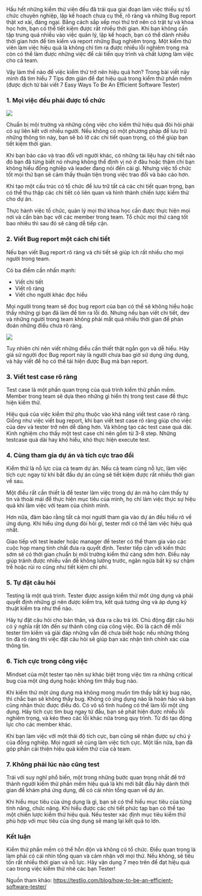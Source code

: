 Hầu hết những kiểm thử viên đều đã trải qua giai đoạn làm việc thiếu sự tổ chức chuyên nghiệp, lập kế hoạch chưa cụ thể, rõ ràng và những Bug report thật xơ xài, đáng ngại. Bằng cách sắp xếp mọi thứ trở nên có trật tự và khoa học hơn, bạn có thể tiết kiệm được rất nhiều thời gian. Khi bạn không cần tập trung quá nhiều vào việc quản lý, lập kế hoạch, bạn có thể dành nhiều thời gian hơn để tìm kiếm và report những Bug nghiêm trọng. Một kiểm thử viên làm việc hiệu quả là không chỉ tìm ra được nhiều lỗi nghiêm trọng mà còn có thể làm được những việc để cải tiến quy trình và chất lượng làm việc cho cả team.

Vậy làm thế nào để việc kiểm thử trở nên hiệu quả hơn? Trong bài viết này mình đã tìm hiểu 7 Tips đơn giản để đạt hiệu quả trong kiểm thử phần mềm (được dịch từ bài viết 7 Easy Ways To Be An Efficient Software Tester)

### 1. Mọi việc đều phải được tổ chức

![](https://images.viblo.asia/40b7208f-2a4f-4af5-873b-ccf070e17f76.png)

Chuẩn bị môi trường và những công việc cho kiểm thử hiệu quả đòi hỏi phải có sự liên kết với nhiều người. Nếu không có một phương pháp để lưu trữ những thông tin này, bạn sẽ bỏ lỡ các chi tiết quan trọng, có thể giúp bạn tiết kiệm thời gian. 

Khi bạn báo cáo và trao đổi với người khác, có những tài liệu hay chi tiết nào đó bạn đã từng biết nó nhưng không thể định vị nó ở đâu hoặc thậm chí bạn không hiểu đồng nghiệp và leader đang nói đến cái gì. Nhưng việc tổ chức tốt mọi thứ bạn sẽ cảm thấy thuận tiện trong việc trao đổi và báo cáo hơn.

Khi tạo một cấu trúc có tổ chức để lưu trữ tất cả các chi tiết quan trọng, bạn có thể thu thập các chi tiết có liên quan và hình thành chiến lược kiểm thử cho dự án.

Thực hành việc tổ chức, quản lý mọi thứ khoa học cần được thực hiện mọi nơi và cần bàn bạc với các member trong team. Tổ chức mọi thứ càng tốt bao nhiêu thì sau đó sẽ càng dễ tiếp cận.

### 2. Viết Bug report một cách chi tiết

Nếu bạn viết Bug report rõ ràng và chi tiết sẽ giúp ích rất nhiều cho mọi người trong team.

Có ba điểm cần nhấn mạnh:

* Viết chi tiết
* Viết rõ ràng
* Viết cho người khác đọc hiểu

Mọi người trong team sẽ đọc bug report của bạn có thể sẽ không hiểu hoặc thấy những gì bạn đã làm để tìm ra lỗi đó. Nhưng nếu bạn viết chi tiết, dev và những người trong team không phải mất quá nhiều thời gian để phán đoán những điều chưa rõ ràng. 

![](https://images.viblo.asia/26e6c656-3fa9-41ba-9d85-9ca646448eac.png)

Tuy nhiên chỉ nên viết những điều cần thiết thật ngắn gọn và dễ hiểu. Hãy giả sử người đọc Bug report này là người chưa bao giờ sử dụng ứng dụng, và hãy viết để họ có thể tái hiện được Bug mà bạn report.

### 3. Viết test case rõ ràng

Test case là một phần quan trọng của quá trình kiểm thử phần mềm. Member trong team sẽ dựa theo những gì hiển thị trong test case để thực hiện kiểm thử. 

Hiệu quả của việc kiểm thử phụ thuộc vào khả năng viết test case rõ ràng. Giống như việc viết bug report, khi bạn viết test case rõ ràng giúp cho việc của dev và tester trở nên dễ dàng hơn. Và không tạo các test case quá dài. Kinh nghiệm cho thấy một test case chỉ nên gồm từ 3-8 step. Những testcase quá dài hay khó hiểu, khó thực hiện execute test.

### 4. Cùng tham gia dự án và tích cực trao đổi

Kiểm thử là nỗ lực của cả team dự án. Nếu cả team cùng nỗ lực, làm việc tích cực ngay từ khi bắt đầu dự án cũng sẽ tiết kiệm được rất nhiều thời gian về sau.

Một điều rất cần thiết là để tester làm việc trong dự án mà họ cảm thấy tự tin và thoải mái để thực hiện mục tiêu của mình, họ chỉ làm việc thực sự hiệu quả khi làm việc với team của chính mình.

Hơn nữa, đảm bảo rằng tất cả mọi người tham gia vào dự án đều hiểu rõ về ứng dụng. Khi hiểu ứng dụng đòi hỏi gì, tester mới có thể làm việc hiệu quả nhất.

Giao tiếp với test leader hoặc manager để tester có thể tham gia vào các cuộc họp mang tính chất đưa ra quyết định. Tester tiếp cận với kiến thức sớm sẽ có thời gian chuẩn bị môi trường kiểm thử càng sớm hơn. Điều này giúp tránh được nhiều vấn đề không lường trước, ngăn ngừa bất kỳ sự chậm trễ hoặc rủi ro cũng như tiết kiệm chi phí.

### 5. Tự đặt câu hỏi

Testing là một quá trình. Tester được assign kiểm thử môt ứng dụng và phải quyết định những gì nên được kiểm tra, kết quả tương ứng và áp dụng kỹ thuật kiểm tra như thế nào.

Hãy tự đặt câu hỏi cho bản thân, và đưa ra câu trả lời. Chủ động đặt câu hỏi có ý nghĩa rất lớn đến sự thành công của công việc. Đó là cách để mỗi tester tìm kiếm và giải đáp những vẫn đề chưa biết hoặc nếu những thông tin đã rõ ràng thì việc đặt câu hỏi sẽ giúp bạn xác nhận tính chính xác của thông tin.

### 6. Tích cực trong công việc

Mindset của một tester tạo nên sự khác biệt trong việc tìm ra những critical bug của một ứng dụng hoặc không tìm thấy bug nào. 

Khi kiểm thử một ứng dụng mà không mong muốn tìm thấy bất kỳ bug nào, thì chắc bạn sẽ không thấy bug. Không có ứng dụng nào là hoàn hảo và bạn cũng nhận thức được điều đó. Có vô số tình huống có thể làm lỗi một ứng dụng. Hãy tích cực tìm bug ngay từ đầu, bạn sẽ phát hiện được nhiều lỗi nghiêm trọng, và kéo theo các lỗi khác nữa trong quy trình. Từ đó tạo động lực cho các member khác. 

Khi bạn làm việc với một thái độ tích cực, bạn cũng sẽ nhận được sự chú ý của đồng nghiệp. Mọi ngươi sẽ cùng làm việc tích cực. Một lần nữa, bạn đã góp phần cải thiện hiệu quả kiểm thử của cả team.

### 7. Không phải lúc nào cũng test

Trái với suy nghĩ phổ biến, một trong những bước quan trọng nhất để trở thành người kiểm thử phần mềm hiệu quả là khi mới bắt đầu hãy dành thời gian để khám phá ứng dụng, để có cái nhìn tổng quan về dự án. 

Khi hiểu mục tiêu của ứng dụng là gì, bạn sẽ có thể hiểu mục tiêu của từng tính năng, chức năng. Khi hiểu được các chi tiết phức tạp bạn có thể tạo một chiến lược kiểm thử hiệu quả. Nếu tester xác định mục tiêu kiểm thử phù hợp với mục tiêu của ứng dụng sẽ mang lại kết quả to lớn.

### Kết luận

Kiểm thử phần mềm có thể hỗn độn và không có tổ chức. Điều quan trọng là làm phải có cái nhìn tổng quan và cảm nhận với mọi thứ. Nếu không, sẽ tiêu tốn rất nhiều thời gian và nỗ lực. Hãy vận dụng 7 mẹo trên để đạt hiệu quả cao trong việc kiểm thử nhé các bạn Tester!

Nguồn tham khảo: https://testlio.com/blog/how-to-be-an-efficient-software-tester/
